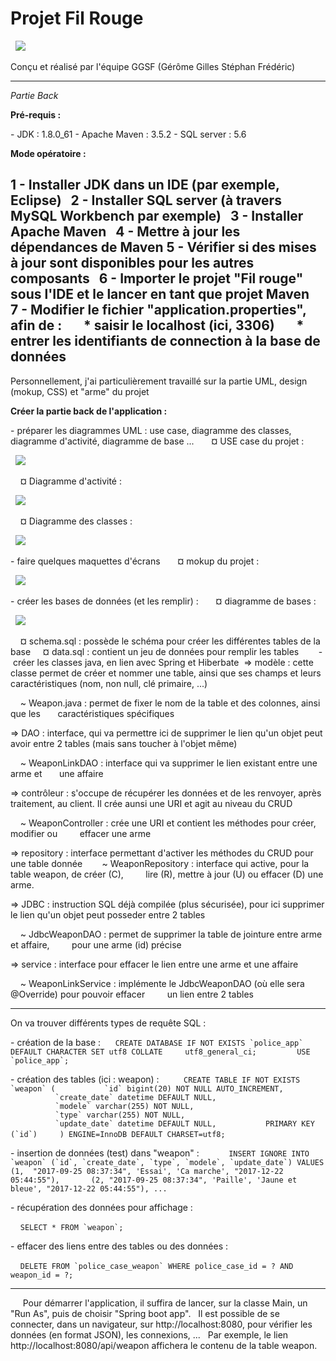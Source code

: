 # **Projet Fil Rouge** #


<p>
  <img src=".\src\assets\images\titre_fil_rouge.png"/>
</p>
Conçu et réalisé par l'équipe GGSF (Gérôme Gilles Stéphan Frédéric)

----------

*Partie Back*

**Pré-requis :**

- JDK : 1.8.0_61
- Apache Maven : 3.5.2
- SQL server : 5.6

**Mode opératoire :**

1 - Installer JDK dans un IDE (par exemple, Eclipse)  
2 - Installer SQL server (à travers MySQL Workbench par exemple)  
3 - Installer Apache Maven  
4 - Mettre à jour les dépendances de Maven
5 - Vérifier si des mises à jour sont disponibles pour les autres composants  
6 - Importer le projet "Fil rouge" sous l'IDE et le lancer en tant que projet Maven  
7 - Modifier le fichier "application.properties", afin de :  
    * saisir le localhost (ici, 3306)  
    * entrer les identifiants de connection à la base de données  
    
----------

Personnellement, j'ai particulièrement travaillé sur la partie UML, design (mokup, CSS) et "arme" du projet

**Créer la partie back de l'application :**

- préparer les diagrammes UML : use case, diagramme des classes, diagramme d'activité, diagramme de base ...  
    ¤ USE case du projet :
<p>
  <img src=".\src\assets\images\use_case.jpg"/>
</p>
    ¤ Diagramme d'activité :
<p>
  <img src=".\src\assets\images\diagramme_activite.jpg"/>
</p>
    ¤ Diagramme des classes :
<p>
  <img src=".\src\assets\images\LesExperts.jpg"/>
</p>

- faire quelques maquettes d'écrans  
    ¤ mokup du projet :
<p>
  <img src=".\src\assets\images\fil_rouge_mokup.png"/>
</p>

- créer les bases de données (et les remplir) :  
    ¤ diagramme de bases :
<p>
  <img src=".\src\assets\images\schema_BDD.png"/>
</p>
    ¤ schema.sql : possède le schéma pour créer les différentes tables de la base
    ¤ data.sql : contient un jeu de données pour remplir les tables  
    
- créer les classes java, en lien avec Spring et Hiberbate 
=> modèle : cette classe permet de créer et nommer une table, ainsi que ses champs et leurs caractéristiques (nom, non null, clé primaire, ...)  

    ~ Weapon.java : permet de fixer le nom de la table et des colonnes, ainsi que les
      caractéristiques spécifiques

=> DAO : interface, qui va permettre ici de supprimer le lien qu'un objet peut avoir entre 2 tables (mais sans toucher à l'objet même)  

    ~ WeaponLinkDAO : interface qui va supprimer le lien existant entre une arme et
      une affaire

=> contrôleur : s'occupe de récupérer les données et de les renvoyer, après traitement, au client. Il crée aunsi une URI et agit au niveau du CRUD  

    ~ WeaponController : crée une URI et contient les méthodes pour créer, modifier ou  
      effacer une arme

=> repository : interface permettant d'activer les méthodes du CRUD pour une table donnée
  
    ~ WeaponRepository : interface qui active, pour la table weapon, de créer (C),  
      lire (R), mettre à jour (U) ou effacer (D) une arme.


=> JDBC : instruction SQL déjà compilée (plus sécurisée), pour ici supprimer le lien qu'un objet peut posseder entre 2 tables  

    ~ JdbcWeaponDAO : permet de supprimer la table de jointure entre arme et affaire,  
      pour une arme (id) précise

=> service : interface pour effacer le lien entre une arme et une affaire  

    ~ WeaponLinkService : implémente le JdbcWeaponDAO (où elle sera @Override) pour pouvoir effacer  
      un lien entre 2 tables

----------

On va trouver différents types de requête SQL :

- création de la base :
     ```CREATE DATABASE IF NOT EXISTS `police_app` DEFAULT CHARACTER SET utf8 COLLATE     utf8_general_ci;
        USE `police_app`;```

- création des tables (ici : weapon) :  
  
    ```CREATE TABLE IF NOT EXISTS `weapon` (
          `id` bigint(20) NOT NULL AUTO_INCREMENT,
          `create_date` datetime DEFAULT NULL,
          `modele` varchar(255) NOT NULL,
          `type` varchar(255) NOT NULL,
          `update_date` datetime DEFAULT NULL,
          PRIMARY KEY (`id`)
    ) ENGINE=InnoDB DEFAULT CHARSET=utf8;```  

- insertion de données (test) dans "weapon" :  
    
    ```INSERT IGNORE INTO `weapon` (`id`, `create_date`, `type`, `modele`, `update_date`) VALUES (1,  "2017-09-25 08:37:34", 'Essai', 'Ca marche', "2017-12-22 05:44:55"),  
    (2, "2017-09-25 08:37:34", 'Paille', 'Jaune et bleue', "2017-12-22 05:44:55"), ...```

- récupération des données pour affichage :  

    ```SELECT * FROM `weapon`;```

- effacer des liens entre des tables ou des données :

    ```DELETE FROM `police_case_weapon` WHERE police_case_id = ? AND weapon_id = ?;```

----------
    
Pour démarrer l'application, il suffira de lancer, sur la classe Main, un "Run As", puis de choisir "Spring boot app".  
Il est possible de se connecter, dans un navigateur, sur http://localhost:8080, pour vérifier les données (en format JSON), les connexions, ...  
Par exemple, le lien http://localhost:8080/api/weapon affichera le contenu de la table weapon.

